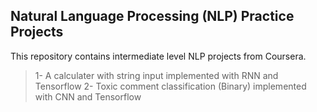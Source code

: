## Natural Language Processing (NLP) Practice Projects
This repository contains intermediate level NLP projects from Coursera. 
> 1- A calculater with string input implemented with RNN and Tensorflow
2- Toxic comment classification (Binary) implemented with CNN and Tensorflow
